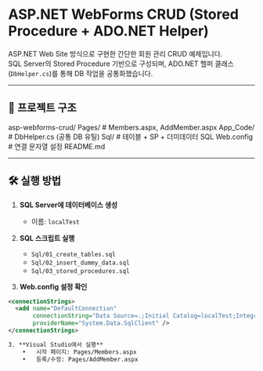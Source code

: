 # ASP.NET WebForms CRUD (Stored Procedure + ADO.NET Helper)

ASP.NET Web Site 방식으로 구현한 간단한 회원 관리 CRUD 예제입니다.  
SQL Server의 Stored Procedure 기반으로 구성되며, ADO.NET 헬퍼 클래스(`DbHelper.cs`)를 통해 DB 작업을 공통화했습니다.

---

## 📂 프로젝트 구조
asp-webforms-crud/
Pages/                # Members.aspx, AddMember.aspx
App_Code/             # DbHelper.cs (공통 DB 유틸)
Sql/                  # 테이블 + SP + 더미데이터 SQL
Web.config            # 연결 문자열 설정
README.md

---

## 🛠 실행 방법

1. **SQL Server에 데이터베이스 생성**
   - 이름: `localTest`

2. **SQL 스크립트 실행**
   - `Sql/01_create_tables.sql`
   - `Sql/02_insert_dummy_data.sql`
   - `Sql/03_stored_procedures.sql`

3. **Web.config 설정 확인**

```xml
<connectionStrings>
  <add name="DefaultConnection"
       connectionString="Data Source=.;Initial Catalog=localTest;Integrated Security=True"
       providerName="System.Data.SqlClient" />
</connectionStrings>

3. **Visual Studio에서 실행**
	•	시작 페이지: Pages/Members.aspx
	•	등록/수정: Pages/AddMember.aspx
